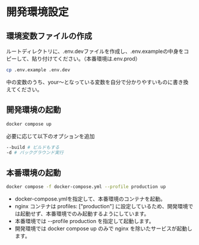 # 開発環境設定

## 環境変数ファイルの作成

ルートディレクトリに、.env.devファイルを作成し、.env.exampleの中身をコピーして、貼り付けてください。（本番環境は.env.prod）

``` bash
cp .env.example .env.dev
```

中の変数のうち、your～となっている変数を自分で分かりやすいものに書き換えてください。

## 開発環境の起動

``` bash
docker compose up
```

必要に応じて以下のオプションを追加

``` bash
--build # ビルドもする
-d # バックグラウンド実行
```

## 本番環境の起動

``` bash
docker compose -f docker-compose.yml --profile production up
```

- docker-compose.ymlを指定して、本番環境のコンテナを起動。
- nginx コンテナは profiles: ["production"] に設定しているため、開発環境では起動せず、本番環境でのみ起動するようにしています。
- 本番環境では --profile production を指定して起動します。
- 開発環境では docker compose up のみで nginx を除いたサービスが起動します。
